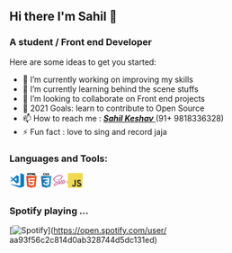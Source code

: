 ## Hi there I'm Sahil 👋

### A student / Front end Developer 

Here are some ideas to get you started:

- 🔭 I’m currently working on improving my skills
- 🌱 I’m currently learning behind the scene stuffs
- 👯 I’m looking to collaborate on Front end projects
- 🥅 2021 Goals: learn to contribute to Open Source 
- 📫 How to reach me : [**_Sahil Keshav_** ](https://www.facebook.com/profile.php?id=100057408580388 "visit my FaceBook") (91+ 9818336328)
- ⚡ Fun fact : love to sing and record jaja 

### Languages and Tools:

[<img align="left" alt="Visual Studio Code" width="26px" src="https://raw.githubusercontent.com/github/explore/80688e429a7d4ef2fca1e82350fe8e3517d3494d/topics/visual-studio-code/visual-studio-code.png" />](https://code.visualstudio.com/)
[<img align="left" alt="HTML5" width="26px" src="https://raw.githubusercontent.com/github/explore/80688e429a7d4ef2fca1e82350fe8e3517d3494d/topics/html/html.png" />](https://www.w3schools.com/html/)
[<img align="left" alt="CSS3" width="26px" src="https://raw.githubusercontent.com/github/explore/80688e429a7d4ef2fca1e82350fe8e3517d3494d/topics/css/css.png" />](https://www.w3schools.com/css/default.asp)
[<img align="left" alt="Sass" width="26px" src="https://raw.githubusercontent.com/github/explore/80688e429a7d4ef2fca1e82350fe8e3517d3494d/topics/sass/sass.png" />](https://www.w3schools.com/sass/default.php)
[<img align="left" alt="JavaScript" width="26px" src="https://raw.githubusercontent.com/github/explore/80688e429a7d4ef2fca1e82350fe8e3517d3494d/topics/javascript/javascript.png" />](https://www.w3schools.com/js/default.asp)
</br>
</br>

### Spotify playing ...
[![Spotify](https://novatorem.sahil9818336328.vercel.app/api/spotify)](https://open.spotify.com/user/ aa93f56c2c814d0ab328744d5dc131ed)
